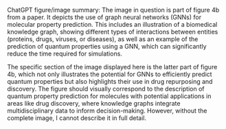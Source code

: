 ChatGPT figure/image summary: The image in question is part of figure 4b from a paper. It depicts the use of graph neural networks (GNNs) for molecular property prediction. This includes an illustration of a biomedical knowledge graph, showing different types of interactions between entities (proteins, drugs, viruses, or diseases), as well as an example of the prediction of quantum properties using a GNN, which can significantly reduce the time required for simulations.

The specific section of the image displayed here is the latter part of figure 4b, which not only illustrates the potential for GNNs to efficiently predict quantum properties but also highlights their use in drug repurposing and discovery. The figure should visually correspond to the description of quantum property prediction for molecules with potential applications in areas like drug discovery, where knowledge graphs integrate multidisciplinary data to inform decision-making. However, without the complete image, I cannot describe it in full detail.